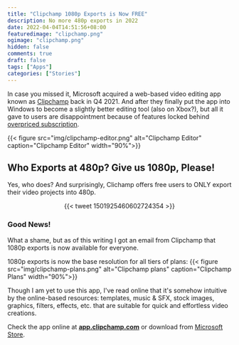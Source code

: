 ```yaml
---
title: "Clipchamp 1080p Exports is Now FREE"
description: No more 480p exports in 2022
date: 2022-04-04T14:51:56+08:00
featuredimage: "clipchamp.png"
ogimage: "clipchamp.png"
hidden: false
comments: true
draft: false
tags: ["Apps"]
categories: ["Stories"]
---
```


In case you missed it, Microsoft acquired a web-based video editing app known as [Clipchamp](clipchamp.com) back in Q4 2021. And after they finally put the app into Windows to become a slightly better editing tool (also on Xbox?), but all it gave to users are disappointment because of features locked behind [overpriced subscription](https://www.windowscentral.com/microsofts-clipchamp-video-editing-tools-are-underbaked).

{{< figure src="img/clipchamp-editor.png" alt="Clipchamp Editor" caption="Clipchamp Editor" width="90%">}}

## Who Exports at 480p? Give us 1080p, Please!

Yes, who does? And surprisingly, Clichamp offers free users to ONLY export their video projects into 480p.

<div style="display: flex;
justify-content: center;">
{{< tweet 1501925460602724354 >}}
</div>

### Good News!

What a shame, but as of this writing I got an email from Clipchamp that 1080p exports is now available for everyone.

1080p exports is now the base resolution for all tiers of plans:
{{< figure src="img/clipchamp-plans.png" alt="Clipchamp plans" caption="Clipchamp Plans" width="90%">}}

Though I am yet to use this app, I've read online that it's somehow intuitive by the online-based resources: templates, music & SFX, stock images, graphics, filters, effects, etc. that are suitable for quick and effortless video creations.

Check the app online at [**app.clipchamp.com**](app.clipchamp.com) or download from [Microsoft Store](https://www.microsoft.com/store/productId/9P1J8S7CCWWT).
